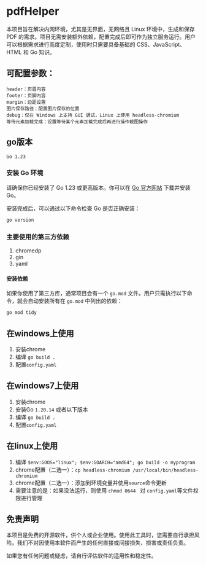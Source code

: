 # pdfHelper
本项目旨在解决内网环境，尤其是无界面，无网络且 Linux 环境中，生成和保存 PDF 的需求。项目无需安装额外依赖，配置完成后即可作为独立服务运行。用户可以根据需求进行高度定制，使用时只需要具备基础的 CSS、JavaScript、HTML 和 Go 知识。

## 可配置参数：
    header：页眉内容
    footer：页脚内容
    margin：边距设置
    图片保存路径：配置图片保存的位置
    debug：仅在 Windows 上支持 GUI 调试，Linux 上使用 headless-chromium
    等待元素加载完成：设置等待某个元素加载完成后再进行操作截图操作

## go版本
    Go 1.23
### 安装 Go 环境

请确保你已经安装了 Go 1.23 或更高版本。你可以在 [Go 官方网站](https://golang.org/dl/) 下载并安装 Go。

安装完成后，可以通过以下命令检查 Go 是否正确安装：

```bash
go version
```

### 主要使用的第三方依赖
1. chromedp
2. gin
3. yaml

#### 安装依赖
如果你使用了第三方库，通常项目会有一个 `go.mod` 文件。用户只需执行以下命令，就会自动安装所有在 `go.mod` 中列出的依赖：
```bash
go mod tidy
```

## 在windows上使用
1. 安装chrome
2. 编译 ```go build .``` 
3. 配置`config.yaml`

## 在windows7上使用
1. 安装chrome
2. 安装Go `1.20.14` 或者以下版本
3. 编译  ```go build .```
4. 配置`config.yaml`

## 在linux上使用
1. 编译 ```$env:GOOS="linux"; $env:GOARCH="amd64"; go build -o myprogram```
2. chrome配置（二选一）：`cp headless-chromium /usr/local/bin/headless-chromium`
3. chrome配置（二选一）：添加到环境变量并使用`source`命令更新
4. 需要注意的是：如果没法运行，则使用 `chmod 0644 ` 对 `config.yaml`等文件权限进行管理

## 免责声明

本项目是免费的开源软件，供个人或企业使用。使用此工具时，您需要自行承担风险。我们不对因使用本软件而产生的任何直接或间接损失、损害或责任负责。

如果您有任何问题或疑虑，请自行评估软件的适用性和稳定性。